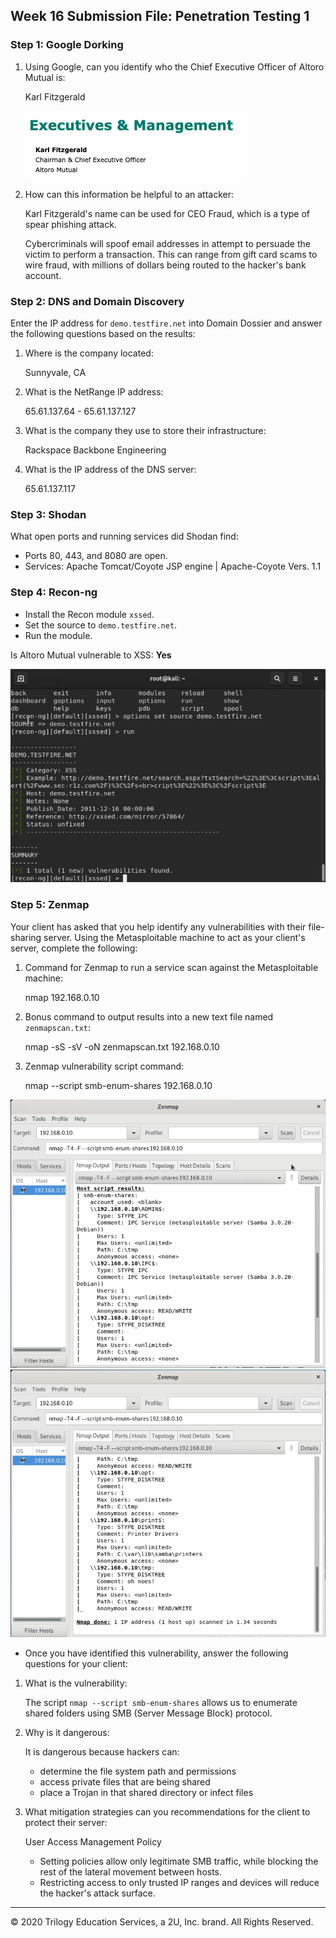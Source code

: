 ## Week 16 Submission File: Penetration Testing 1

### **Step 1: Google Dorking**


1. Using Google, can you identify who the Chief Executive Officer of Altoro Mutual is:

    Karl Fitzgerald

    ![Karl Fitzgerald](images/karl-fitzgerald.png)

2. How can this information be helpful to an attacker:

     Karl Fitzgerald's name can be used for CEO Fraud, which is a type of spear phishing attack. 
     
     Cybercriminals will spoof email addresses in attempt to persuade the victim to perform a transaction. This can range from gift card scams to wire fraud, with millions of dollars being routed to the hacker's bank account.
     

### **Step 2: DNS and Domain Discovery**

Enter the IP address for `demo.testfire.net` into Domain Dossier and answer the following questions based on the results:

  1. Where is the company located: 

      Sunnyvale, CA

  2. What is the NetRange IP address:

      65.61.137.64 - 65.61.137.127

  3. What is the company they use to store their infrastructure:

      Rackspace Backbone Engineering

  4. What is the IP address of the DNS server:

      65.61.137.117

### **Step 3: Shodan**

What open ports and running services did Shodan find:

- Ports 80, 443, and 8080 are open.
- Services: Apache Tomcat/Coyote JSP engine | Apache-Coyote Vers. 1.1

### **Step 4: Recon-ng**

- Install the Recon module `xssed`. 
- Set the source to `demo.testfire.net`. 
- Run the module. 

Is Altoro Mutual vulnerable to XSS: **Yes**

![/recon-ng-xssed](images/recon-ng-xssed.png)


### Step 5: Zenmap

Your client has asked that you help identify any vulnerabilities with their file-sharing server. Using the Metasploitable machine to act as your client's server, complete the following:

1. Command for Zenmap to run a service scan against the Metasploitable machine: 

    nmap 192.168.0.10
 
2. Bonus command to output results into a new text file named `zenmapscan.txt`:

    nmap -sS -sV -oN zenmapscan.txt 192.168.0.10

3. Zenmap vulnerability script command: 

    nmap --script smb-enum-shares 192.168.0.10

![/zenmapscan](images/zenmapscan.png)
![/zenmapscan](images/zenmapscan2.png)

- Once you have identified this vulnerability, answer the following questions for your client:
1. What is the vulnerability:

   The script `nmap --script smb-enum-shares` allows us to enumerate shared folders using SMB (Server Message Block) protocol.
    
2. Why is it dangerous:

     It is dangerous because hackers can: 
    - determine the file system path and permissions
    - access private files that are being shared
    - place a Trojan in that shared directory or infect files


3. What mitigation strategies can you recommendations for the client to protect their server:

    User Access Management Policy
    
    - Setting policies allow only legitimate SMB traffic, while blocking the rest of the lateral movement between hosts.
    - Restricting access to only trusted IP ranges and devices will reduce the hacker's attack surface.
    

---
© 2020 Trilogy Education Services, a 2U, Inc. brand. All Rights Reserved.  

